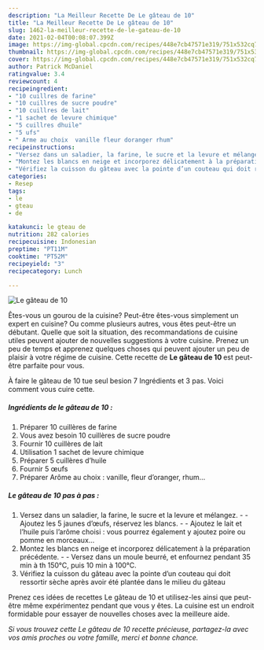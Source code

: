 ```yaml
---
description: "La Meilleur Recette De Le gâteau de 10"
title: "La Meilleur Recette De Le gâteau de 10"
slug: 1462-la-meilleur-recette-de-le-gateau-de-10
date: 2021-02-04T00:08:07.399Z
image: https://img-global.cpcdn.com/recipes/448e7cb47571e319/751x532cq70/le-gateau-de-10-photo-principale-de-la-recette.jpg
thumbnail: https://img-global.cpcdn.com/recipes/448e7cb47571e319/751x532cq70/le-gateau-de-10-photo-principale-de-la-recette.jpg
cover: https://img-global.cpcdn.com/recipes/448e7cb47571e319/751x532cq70/le-gateau-de-10-photo-principale-de-la-recette.jpg
author: Patrick McDaniel
ratingvalue: 3.4
reviewcount: 4
recipeingredient:
- "10 cuillres de farine"
- "10 cuillres de sucre poudre"
- "10 cuillres de lait"
- "1 sachet de levure chimique"
- "5 cuillres dhuile"
- "5 ufs"
- " Arme au choix  vanille fleur doranger rhum"
recipeinstructions:
- "Versez dans un saladier, la farine, le sucre et la levure et mélangez.  Ajoutez les 5 jaunes d’œufs, réservez les blancs.  Ajoutez le lait et l’huile puis l’arôme choisi : vous pourrez également y ajoutez poire ou pomme en morceaux..."
- "Montez les blancs en neige et incorporez délicatement à la préparation précédente.  Versez dans un moule beurré, et enfournez pendant 35 min à th 150°C, puis 10 min à 100°C."
- "Vérifiez la cuisson du gâteau avec la pointe d’un couteau qui doit ressortir sèche après avoir été plantée dans le milieu du gâteau"
categories:
- Resep
tags:
- le
- gteau
- de

katakunci: le gteau de 
nutrition: 282 calories
recipecuisine: Indonesian
preptime: "PT11M"
cooktime: "PT52M"
recipeyield: "3"
recipecategory: Lunch

---
```



![Le gâteau de 10](https://img-global.cpcdn.com/recipes/448e7cb47571e319/751x532cq70/le-gateau-de-10-photo-principale-de-la-recette.jpg)

Êtes-vous un gourou de la cuisine? Peut-être êtes-vous simplement un expert en cuisine? Ou comme plusieurs autres, vous êtes peut-être un débutant. Quelle que soit la situation, des recommandations de cuisine utiles peuvent ajouter de nouvelles suggestions à votre cuisine. Prenez un peu de temps et apprenez quelques choses qui peuvent ajouter un peu de plaisir à votre régime de cuisine. Cette recette de <strong> Le gâteau de 10 </strong> est peut-être parfaite pour vous.

<!--inarticleads1-->

À faire le gâteau de 10 tue seul besion 7 Ingrédients et 3 pas. Voici comment vous cuire cette.

##### Ingrédients de le gâteau de 10 :

1. Préparer 10 cuillères de farine
1. Vous avez besoin 10 cuillères de sucre poudre
1. Fournir 10 cuillères de lait
1. Utilisation 1 sachet de levure chimique
1. Préparer 5 cuillères d’huile
1. Fournir 5 œufs
1. Préparer  Arôme au choix : vanille, fleur d’oranger, rhum…




<!--inarticleads2-->

##### Le gâteau de 10 pas à pas :

1. Versez dans un saladier, la farine, le sucre et la levure et mélangez. -  - Ajoutez les 5 jaunes d’œufs, réservez les blancs. -  - Ajoutez le lait et l’huile puis l’arôme choisi : vous pourrez également y ajoutez poire ou pomme en morceaux...
1. Montez les blancs en neige et incorporez délicatement à la préparation précédente. -  - Versez dans un moule beurré, et enfournez pendant 35 min à th 150°C, puis 10 min à 100°C.
1. Vérifiez la cuisson du gâteau avec la pointe d’un couteau qui doit ressortir sèche après avoir été plantée dans le milieu du gâteau




<!--inarticleads1-->

<p>
Prenez ces idées de recettes Le gâteau de 10 et utilisez-les ainsi que peut-être même expérimentez pendant que vous y êtes. La cuisine est un endroit formidable pour essayer de nouvelles choses avec la meilleure aide.
</p>

<p>
<i>Si vous trouvez cette Le gâteau de 10 recette précieuse, partagez-la avec vos amis proches ou votre famille, merci et bonne chance.</i>
</p>
